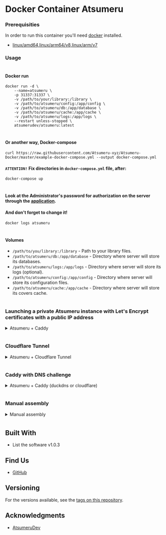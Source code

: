 # Docker Container Atsumeru

### Prerequisities

In order to run this container you'll need [docker](https://docs.docker.com/engine/install/) installed.

* [linux/amd64,linux/arm64/v8,linux/arm/v7](https://hub.docker.com/r/atsumerudev/atsumeru)

### Usage
#
#### Docker run

```shell
docker run -d \
    --name=atsumeru \
    -p 31337:31337 \
    -v /path/to/your/library:/library \
    -v /path/to/atsumeru/config:/app/config \
    -v /path/to/atsumeru/db:/app/database \
    -v /path/to/atsumeru/cache:/app/cache \
    -v /path/to/atsumeru/logs:/app/logs \
    --restart unless-stopped \
    atsumerudev/atsumeru:latest
```

#
#### Or another way, Docker-compose

```shell
curl https://raw.githubusercontent.com/Atsumeru-xyz/Atsumeru-Docker/master/example-docker-compose.yml --output docker-compose.yml
```
#### ```ATTENTION!``` Fix directories in ```docker-compose.yml``` file, after:

```shell
docker-compose up
```
#
#### Look at the Administrator's password for authorization on the server through the [application](https://github.com/AtsumeruDev/AtsumeruManager).
#### And don't forget to change it!

```shell
docker logs atsumeru
```
#
#### Volumes

* `/path/to/you/library:/library` - Path to your library files.
* `/path/to/atsumeru/db:/app/database` - Directory where server will store its databases.
* `/path/to/atsumeru/logs:/app/logs` - Directory where server will store its logs (optional).
* `/path/to/atsumeru/config:/app/config` - Directory where server will store its configuration files.
* `/path/to/atsumeru/cache:/app/cache` - Directory where server will store its covers cache.

#

### Launching a private Atsumeru instance with Let's Encrypt certificates with a public IP address
<details>
  <summary>Atsumeru + Caddy</summary>

#
This example assumes that you have [installed](https://docs.docker.com/compose/install/) Docker Compose, that you have a domain name (e.g., `atsumeru.example.com`) for your atsumeru instance, and that it will be publicly accessible.

[Docker Compose](https://docs.docker.com/compose/) is a tool that allows the definition and configuration of multi-container applications. In our case, we want both the atsumeru server and a proxy to redirect the WebSocket requests to the correct place.

Docker Compose might be run as `docker-compose <command> ...` (with a dash) or `docker compose <command> ...` (with a space), depending on how you have installed Docker Compose. `docker-compose` is the original syntax, when Docker Compose was distributed as a standalone executable. You can still choose to do a [standalone](https://docs.docker.com/compose/install/other/#install-compose-standalone) installation, in which case you would continue to use this syntax. However, Docker currently recommends installing Docker Compose as a Docker plugin, where `compose` becomes a subcommand of `docker`, making the syntax `docker compose <command> ...`.

Start by making a new directory and changing into it. Next, create the `docker-compose.yml` below, making sure to substitute appropriate values for the `DOMAIN` and `EMAIL` variables.

```yaml
version: '3.3'

networks:
  atsumeru-net:
    driver: bridge

services:
    atsumeru:
        volumes:
            - '/path/to/you/library:/library'
            - '/path/to/atsumeru/config:/app/config'
            - '/path/to/atsumeru/db:/app/database'
            - '/path/to/atsumeru/cache:/app/cache'
            - '/path/to/atsumeru/logs:/app/logs'
        restart: unless-stopped
        image: 'atsumerudev/atsumeru:latest'
        networks:
            - atsumeru-net
    caddy:
        image: caddy:latest
        restart: unless-stopped
        ports:
            - "80:80"
            - "443:443"
            - "443:443/udp"
        volumes:
            - '/path/to/you/Caddyfile:/etc/caddy/Caddyfile:ro'
        networks:
            - atsumeru-net
        environment:
            DOMAIN: "https://atsumeru.example.com"     # Your domain.
            EMAIL: "admin@example.com"                 # The email address to use for ACME registration.
        depends_on:
            - atsumeru
```

In the same directory, create the `Caddyfile` below. (This file does not need to be modified.)
```
{$DOMAIN}:443 {
  tls {$EMAIL}
  reverse_proxy atsumeru:31337 {
       header_up X-Forwarded-For {remote_host}
  }
}
```

Run
```bash
docker compose up -d  # or `docker-compose up -d` if using standalone Docker Compose
```
to create and start the containers. A private network for the services in this `docker-compose.yml` file will be created automatically, with only Caddy being publicly exposed.

```bash
docker compose down  # or `docker-compose down` if using standalone Docker Compose
```
stops and destroys the containers.
#
</details>

#

### Cloudflare Tunnel
<details>
  <summary>Atsumeru + Cloudflare Tunnel</summary>

#
[Cloudflare Tunnel](https://developers.cloudflare.com/cloudflare-one/connections/connect-networks/) provides you with a secure way to connect your resources to Cloudflare without a publicly routable IP address.

To set up a Cloudflare Tunnel for your app, you can follow the instructions in this guide: Creating a Tunnel through the Cloudflare Dashboard. Navigate to `one.dash.cloudflare.com > Access > Tunnels` and click the "Create" button.

When prompted, specify the hostname as http://atsumeru:31337. The web refers to the service named web in our `docker-compose.yml` file.

![Tunnel config](https://i.imgur.com/scX67ID.jpeg)

Once the tunnel is created, click the "Configure" button and scroll down to find the Tunnel token. Copy this token as you will need it in the next step.

Now that you've created the tunnel, set up on your server side. Create a `docker-compose.yml` file and add your token:

```yaml
version: '3.3'

networks:
  atsumeru-net:
    driver: bridge

services:
    atsumeru:
        volumes:
            - '/path/to/you/library:/library'
            - '/path/to/atsumeru/config:/app/config'
            - '/path/to/atsumeru/db:/app/database'
            - '/path/to/atsumeru/cache:/app/cache'
            - '/path/to/atsumeru/logs:/app/logs'
        restart: unless-stopped
        image: 'atsumerudev/atsumeru:latest'
        networks:
            - atsumeru-net

    cloudflare-tunnel:
        image: cloudflare/cloudflared
        restart: unless-stopped
        command: 'tunnel --no-autoupdate run'
        volumes:
            - /etc/localtime:/etc/localtime:ro
        networks:
            - atsumeru-net
        environment:
            TUNNEL_TOKEN: "<token>"
        depends_on:
            - atsumeru
```
</details>

#

### Caddy with DNS challenge

<details>
  <summary>Atsumeru + Caddy (duckdns or cloudflare)</summary>

#

Two DNS providers are covered:
* [Duck DNS](https://www.duckdns.org/) -- This gives you a subdomain under `duckdns.org` (e.g., `my-atsumeru.duckdns.org`). This option is simplest if you don't already own a domain.
* [Cloudflare](https://www.cloudflare.com/) -- This lets you put your atsumeru instance under a domain you own or control. Note that Cloudflare can be used as just a DNS provider (i.e., without the proxying functionality that Cloudflare is best known for).

## Duck DNS setup

Start by making a new directory and changing into it. Next, create the `docker-compose.yml` below, making sure to substitute appropriate values for the `DOMAIN` and `EMAIL` variables.

```yaml
version: '3.3'

networks:
  atsumeru-net:
    driver: bridge

services:
    atsumeru:
        volumes:
            - '/path/to/you/library:/library'
            - '/path/to/atsumeru/config:/app/config'
            - '/path/to/atsumeru/db:/app/database'
            - '/path/to/atsumeru/cache:/app/cache'
            - '/path/to/atsumeru/logs:/app/logs'
        restart: unless-stopped
        image: 'atsumerudev/atsumeru:latest'
        networks:
            - atsumeru-net
    caddy:
        image: caddy:latest
        restart: unless-stopped
        ports:
            - "80:80"
            - "443:443"
            - "443:443/udp"
        volumes:
            - '/path/to/you/binary/caddy:/usr/bin/caddy'  # Your custom build of Caddy.
            - '/path/to/you/Caddyfile:/etc/caddy/Caddyfile:ro'
        networks:
            - atsumeru-net
        environment:
            DOMAIN: "https://atsumeru.duckdns.org"     # Your domain.
            EMAIL: "admin@example.com"                 # The email address to use for ACME registration.
            DUCKDNS_TOKEN: "<token>"                   # Your Duck DNS token.
        depends_on:
            - atsumeru
```

The stock Caddy builds (including the one in the Docker image) don't include the DNS challenge modules, so next you'll need to [download Caddy custom build](https://caddyserver.com/download), search for `duckdns`. Rename the custom build as `caddy` and move it under the same directory as `docker-compose.yml`. Make sure the `caddy` file is executable (e.g., `chmod a+x caddy`). The `docker-compose.yml` file above bind-mounts the custom build into the `caddy:2` container, replacing the stock build.

If you don't already have an account, create one at https://www.duckdns.org/. Create a subdomain for your atsumeru instance (e.g., `my-atsumeru.duckdns.org`) and set its IP to your atsumeru host's private IP (e.g., `192.168.1.100`). Make note of your account's token (a string in [UUID](https://en.wikipedia.org/wiki/UUID) format). Caddy will need this token to solve the DNS challenge.

In the same directory, create the `Caddyfile` below. (This file does not need to be modified.)
```
{$DOMAIN}:443 {

  tls {
    dns duckdns {$DUCKDNS_TOKEN}
  }

  reverse_proxy atsumeru:31337 {
    header_up X-Forwarded-For {remote_host}
  }
}
```

## Cloudflare setup

If you don't already have an account, create one at https://www.cloudflare.com/; you'll also have to go to your domain registrar to set your nameservers to the ones assigned to you by Cloudflare. Create a subdomain for your atsumeru instance (e.g., `atsumeru.example.com`), setting its IP to your atsumeru host's private IP (e.g., `192.168.1.100`). For example:

![A record config](https://i.imgur.com/BBvy4Yj.png)

Create an API token for the DNS challenge (for more background, see https://github.com/libdns/cloudflare/blob/master/README.md):

1. In the upper right, click the person icon and navigate to `My Profile`, and then select the `API Tokens` tab.
1. Click the `Create Token` button, and then `Use template` on `Edit zone DNS`.
1. Edit the `Token name` field if you prefer a more descriptive name.
1. Under `Permissions`, the `Zone / DNS / Edit` permission should already be populated. Add another permission: `Zone / Zone / Read`.
1. Under `Zone Resources`, set `Include / Specific zone / example.com` (replacing `example.com` with your domain).
1. Under `TTL`, set an End Date for when your token will become inactive. You might want to choose one far in the future.
1. Create the token and copy the token value.

Your token list should look like:

![API token config](https://i.imgur.com/FoOv9Ww.png)

Create a file named `Caddyfile` with the following content:
```
{$DOMAIN}:443 {
  tls {$EMAIL}
  reverse_proxy atsumeru:31337 {
       header_up X-Forwarded-For {remote_host}
  }
}
```

**Important:** If necessary, in some routers an exception must be set for the domain (e.g., `atsumeru.example.com`) due to DNS rebind protection.

The stock Caddy builds (including the one in the Docker image) don't include the DNS challenge modules, so next you'll need to [download Caddy custom build](https://caddyserver.com/download), search for `cloudflare`. Rename the custom build as `caddy` and move it under the same directory as `docker-compose.yml`. Make sure the `caddy` file is executable (e.g., `chmod a+x caddy`). The `docker-compose.yml` file above bind-mounts the custom build into the `caddy:2` container, replacing the stock build.

```yaml
version: '3.3'

networks:
  atsumeru-net:
    driver: bridge

services:
    atsumeru:
        volumes:
            - '/path/to/you/library:/library'
            - '/path/to/atsumeru/config:/app/config'
            - '/path/to/atsumeru/db:/app/database'
            - '/path/to/atsumeru/cache:/app/cache'
            - '/path/to/atsumeru/logs:/app/logs'
        restart: unless-stopped
        image: 'atsumerudev/atsumeru:latest'
        networks:
            - atsumeru-net
    caddy:
        image: caddy:latest
        restart: unless-stopped
        ports:
            - "80:80"
            - "443:443"
            - "443:443/udp"
        volumes:
            - '/path/to/you/binary/caddy:/usr/bin/caddy'  # Your custom build of Caddy.
            - '/path/to/you/Caddyfile:/etc/caddy/Caddyfile:ro'
        networks:
            - atsumeru-net
        environment:
            DOMAIN: "https://atsumeru.example.com"     # Your domain.
            CLOUDFLARE_API_TOKEN: "<token>"            # Your cloudflare token.
        depends_on:
            - atsumeru
```

As with the HTTP challenge example, run to create and start the containers.
```bash
docker compose up -d  # or `docker-compose up -d` if using standalone Docker Compose
```

You should now be able to reach your atsumeru instance at https://atsumeru.example.com.

</details>

#

### Manual assembly

<details>
  <summary>Manual assembly</summary>


```shell
curl https://raw.githubusercontent.com/OlegEnot/atsu-docker/master/Dockerfile --output Dockerfile
```
Or assembly from source:

```shell
curl https://raw.githubusercontent.com/OlegEnot/atsu-docker/master/Dockerfile-build --output Dockerfile
```

#

```shell
docker buildx create --name atsumeru --platform=linux/amd64,linux/arm64/v8,linux/arm/v7 --use
```

```shell
docker buildx build --platform linux/amd64,linux/arm64,linux/arm/v7 --builder=atsumeru -t atsumeru:latest .
```

</details>

#

## Built With

* List the software v1.0.3

## Find Us

* [GitHub](https://github.com/AtsumeruDev/Atsumeru)

## Versioning

For the versions available, see the 
[tags on this repository](https://hub.docker.com/r/atsumerudev/atsumeru/tags). 

## Acknowledgments

* [AtsumeruDev](https://t.me/atsumeru_app)
